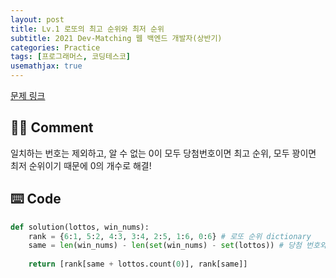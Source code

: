 ```yaml
---
layout: post
title: Lv.1 로또의 최고 순위와 최저 순위
subtitle: 2021 Dev-Matching 웹 백엔드 개발자(상반기)
categories: Practice
tags: [프로그래머스, 코딩테스코]
usemathjax: true
---
```


[문제 링크](https://programmers.co.kr/learn/courses/30/lessons/77484)


## ✍🏻 Comment
일치하는 번호는 제외하고, 알 수 없는 0이 모두 당첨번호이면 최고 순위, 모두 꽝이면 최저 순위이기 때문에 0의 개수로 해결!  


## ⌨️ Code
```python
def solution(lottos, win_nums):
    rank = {6:1, 5:2, 4:3, 3:4, 2:5, 1:6, 0:6} # 로또 순위 dictionary
    same = len(win_nums) - len(set(win_nums) - set(lottos)) # 당첨 번호와 같은 번호의 개수
    
    return [rank[same + lottos.count(0)], rank[same]]
```